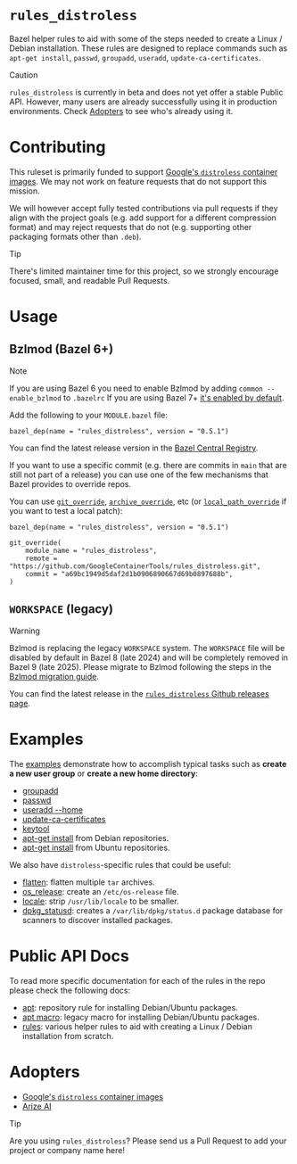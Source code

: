 # `rules_distroless`

Bazel helper rules to aid with some of the steps needed to create a Linux /
Debian installation. These rules are designed to replace commands such as
`apt-get install`, `passwd`, `groupadd`, `useradd`, `update-ca-certificates`.

> [!CAUTION]
>
> `rules_distroless` is currently in beta and does not yet offer a stable
> Public API. However, many users are already successfully using it in
> production environments. Check [Adopters](#adopters) to see who's already
> using it.

# Contributing

This ruleset is primarily funded to support [Google's `distroless` container
images]. We may not work on feature requests that do not support this mission.

We will however accept fully tested contributions via pull requests if they
align with the project goals (e.g. add support for a different compression
format) and may reject requests that do not (e.g. supporting other packaging
formats other than `.deb`).

> [!TIP]
> There's limited maintainer time for this project, so we strongly encourage
> focused, small, and readable Pull Requests.

# Usage

## Bzlmod (Bazel 6+)

> [!NOTE]
> If you are using Bazel 6 you need to enable Bzlmod by adding
> `common --enable_bzlmod` to `.bazelrc` If you are using Bazel 7+
> [it's enabled by default].

Add the following to your `MODULE.bazel` file:

```starlark
bazel_dep(name = "rules_distroless", version = "0.5.1")
```

You can find the latest release version in the [Bazel Central Registry].

If you want to use a specific commit (e.g. there are commits in `main` that are
still not part of a release) you can use one of the few mechanisms that Bazel
provides to override repos.

You can use [`git_override`], [`archive_override`], etc (or
[`local_path_override`] if you want to test a local patch):

```starlark
bazel_dep(name = "rules_distroless", version = "0.5.1")

git_override(
    module_name = "rules_distroless",
    remote = "https://github.com/GoogleContainerTools/rules_distroless.git",
    commit = "a69bc1949d5daf2d1b0906890667d69b0897688b",
)
```

## `WORKSPACE` (legacy)

> [!WARNING]
> Bzlmod is replacing the legacy `WORKSPACE` system. The `WORKSPACE` file will
> be disabled by default in Bazel 8 (late 2024) and will be completely removed
> in Bazel 9 (late 2025). Please migrate to Bzlmod following the steps in the
> [Bzlmod migration guide].

You can find the latest release in the [`rules_distroless` Github releases
page].

# Examples

The [examples](/examples) demonstrate how to accomplish typical tasks such as
**create a new user group** or **create a new home directory**:

- [groupadd](/examples/group)
- [passwd](/examples/passwd)
- [useradd --home](/examples/home)
- [update-ca-certificates](/examples/cacerts)
- [keytool](/examples/java_keystore)
- [apt-get install](/examples/debian_snapshot) from Debian repositories.
- [apt-get install](/examples/ubuntu_snapshot) from Ubuntu repositories.

We also have `distroless`-specific rules that could be useful:

- [flatten](/examples/flatten): flatten multiple `tar` archives.
- [os_release](/examples/os_release): create an `/etc/os-release` file.
- [locale](/examples/locale): strip `/usr/lib/locale` to be smaller.
- [dpkg_statusd](/examples/statusd): creates a `/var/lib/dpkg/status.d`
  package database for scanners to discover installed packages.

# Public API Docs

To read more specific documentation for each of the rules in the repo please
check the following docs:

- [apt](/docs/apt.md): repository rule for installing Debian/Ubuntu packages.
- [apt macro](/docs/apt_macro.md): legacy macro for installing Debian/Ubuntu
  packages.
- [rules](/docs/rules.md): various helper rules to aid with creating a Linux /
  Debian installation from scratch.

# Adopters

- [Google's `distroless` container images]
- [Arize AI](https://www.arize.com)

> [!TIP]
> Are you using `rules_distroless`? Please send us a Pull Request to add your
> project or company name here!

[it's enabled by default]: https://blog.bazel.build/2023/12/11/bazel-7-release.html#bzlmod
[Bazel Central Registry]: https://registry.bazel.build/modules/rules_distroless
[`git_override`]: https://bazel.build/versions/6.0.0/rules/lib/globals#git_override
[`archive_override`]: https://bazel.build/versions/6.0.0/rules/lib/globals#archive_override
[`local_path_override`]: https://bazel.build/versions/6.0.0/rules/lib/globals#local_path_override
[Bzlmod migration guide]: https://bazel.build/external/migration
[`rules_distroless` Github releases page]: https://github.com/GoogleContainerTools/rules_distroless/releases
[Update on the future stability of source code archives and hashes]: https://github.blog/2023-02-21-update-on-the-future-stability-of-source-code-archives-and-hashes
[Google's `distroless` container images]: https://github.com/GoogleContainerTools/distroless
[Arize AI]: https://www.arize.com
